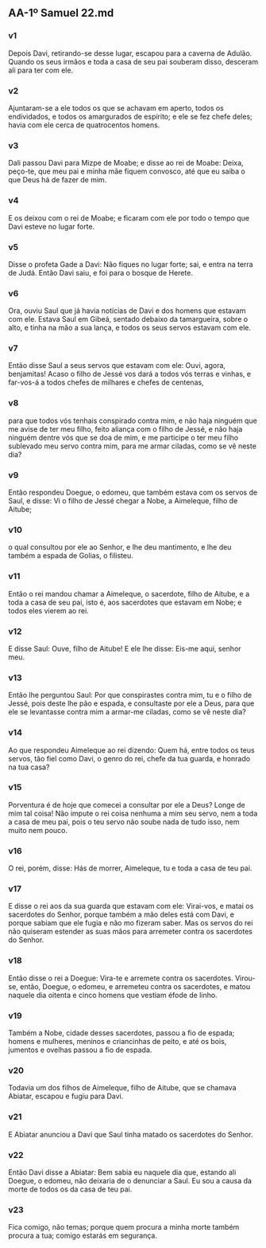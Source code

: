 ## AA-1º Samuel 22.md
### v1
 Depois Davi, retirando-se desse lugar, escapou para a caverna de Adulão. Quando os seus irmãos e toda a casa de seu pai souberam disso, desceram ali para ter com ele.
### v2
 Ajuntaram-se a ele todos os que se achavam em aperto, todos os endividados, e todos os amargurados de espírito; e ele se fez chefe deles; havia com ele cerca de quatrocentos homens.
### v3
 Dali passou Davi para Mizpe de Moabe; e disse ao rei de Moabe: Deixa, peço-te, que meu pai e minha mãe fiquem convosco, até que eu saiba o que Deus há de fazer de mim.
### v4
 E os deixou com o rei de Moabe; e ficaram com ele por todo o tempo que Davi esteve no lugar forte.
### v5
 Disse o profeta Gade a Davi: Não fiques no lugar forte; sai, e entra na terra de Judá. Então Davi saiu, e foi para o bosque de Herete.
### v6
 Ora, ouviu Saul que já havia notícias de Davi e dos homens que estavam com ele. Estava Saul em Gibeá, sentado debaixo da tamargueira, sobre o alto, e tinha na mão a sua lança, e todos os seus servos estavam com ele.
### v7
 Então disse Saul a seus servos que estavam com ele: Ouvi, agora, benjamitas! Acaso o filho de Jessé vos dará a todos vós terras e vinhas, e far-vos-á a todos chefes de milhares e chefes de centenas,
### v8
 para que todos vós tenhais conspirado contra mim, e não haja ninguém que me avise de ter meu filho, feito aliança com o filho de Jessé, e não haja ninguém dentre vós que se doa de mim, e me participe o ter meu filho sublevado meu servo contra mim, para me armar ciladas, como se vê neste dia?
### v9
 Então respondeu Doegue, o edomeu, que também estava com os servos de Saul, e disse: Vi o filho de Jessé chegar a Nobe, a Aimeleque, filho de Aitube;
### v10
 o qual consultou por ele ao Senhor, e lhe deu mantimento, e lhe deu também a espada de Golias, o filisteu.
### v11
 Então o rei mandou chamar a Aimeleque, o sacerdote, filho de Aitube, e a toda a casa de seu pai, isto é, aos sacerdotes que estavam em Nobe; e todos eles vierem ao rei.
### v12
 E disse Saul: Ouve, filho de Aitube! E ele lhe disse: Eis-me aqui, senhor meu.
### v13
 Então lhe perguntou Saul: Por que conspirastes contra mim, tu e o filho de Jessé, pois deste lhe pão e espada, e consultaste por ele a Deus, para que ele se levantasse contra mim a armar-me ciladas, como se vê neste dia?
### v14
 Ao que respondeu Aimeleque ao rei dizendo: Quem há, entre todos os teus servos, tão fiel como Davi, o genro do rei, chefe da tua guarda, e honrado na tua casa?
### v15
 Porventura é de hoje que comecei a consultar por ele a Deus? Longe de mim tal coisa! Não impute o rei coisa nenhuma a mim seu servo, nem a toda a casa de meu pai, pois o teu servo não soube nada de tudo isso, nem muito nem pouco.
### v16
 O rei, porém, disse: Hás de morrer, Aimeleque, tu e toda a casa de teu pai.
### v17
 E disse o rei aos da sua guarda que estavam com ele: Virai-vos, e matai os sacerdotes do Senhor, porque também a mão deles está com Davi, e porque sabiam que ele fugia e não mo fizeram saber. Mas os servos do rei não quiseram estender as suas mãos para arremeter contra os sacerdotes do Senhor.
### v18
 Então disse o rei a Doegue: Vira-te e arremete contra os sacerdotes. Virou-se, então, Doegue, o edomeu, e arremeteu contra os sacerdotes, e matou naquele dia oitenta e cinco homens que vestiam éfode de linho.
### v19
 Também a Nobe, cidade desses sacerdotes, passou a fio de espada; homens e mulheres, meninos e criancinhas de peito, e até os bois, jumentos e ovelhas passou a fio de espada.
### v20
 Todavia um dos filhos de Aimeleque, filho de Aitube, que se chamava Abiatar, escapou e fugiu para Davi.
### v21
 E Abiatar anunciou a Davi que Saul tinha matado os sacerdotes do Senhor.
### v22
 Então Davi disse a Abiatar: Bem sabia eu naquele dia que, estando ali Doegue, o edomeu, não deixaria de o denunciar a Saul. Eu sou a causa da morte de todos os da casa de teu pai.
### v23
 Fica comigo, não temas; porque quem procura a minha morte também procura a tua; comigo estarás em segurança.
